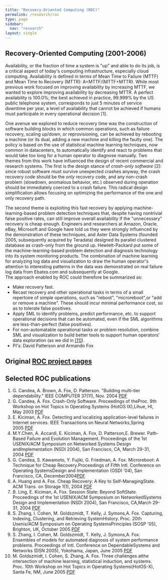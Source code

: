 ```yaml
---
title: "Recovery-Oriented Computing (ROC)"
permalink: /research/roc
type: page
sidebar:
  nav: "research"
layout: single
---
```


Recovery-Oriented Computing (2001-2006)
-----------------------------------------

Availability, or the fraction of time a system is "up" and able to do its job, is a critical aspect of today's computing infrastructure, especially cloud computing. Availability is defined in terms of Mean Time to Failure (MTTF) and Mean Time to Recovery (MTTR): A=MTTF/(MTTF+MTTR). While most previous work focused on improving availability by increasing MTTF, we wanted to explore improving availability by decreasing MTTR. A perfect availability is 100.0%; the best achieved in practice, 99.999% by the US public telephone system, corresponds to just 5 minutes of service downtime per year, a level of availability that cannot be achieved if humans must participate in every operational decision [1].

One avenue we explored to reduce recovery time was the construction of software building blocks in which common operations, such as failure recovery, scaling up/down, or reprovisioning, can be achieved by rebooting a machine (or its dual, adding a new machine and killing the faulty one). The policy is based on the use of statistical machine learning techniques, now common in datacenters, to automatically identify and react to problems that would take too long for a human operator to diagnose manually. Two themes from this work have influenced the design of recent commercial and research systems. The first is the design stance of *crash-only software* [2]: since robust software must survive unexpected crashes anyway, the crash recovery code should be the *only* recovery code, and any non-crash problem (slowdown, anomalous behavior, etc.) observed during operation should be immediately coerced to a crash failure. This radical design simplification allows focusing on optimizing the performance of the one and only recovery path.

The second theme is exploiting this fast recovery by applying machine-learning-based problem detection techniques that, despite having nontrivial false positive rates, can still improve overall availability if the "unnecessary" recovery is cheap enough. Engineers and researchers at Amazon, Oracle, eBay, Microsoft and Google have told us they were strongly influenced by the demonstration of these techniques, and Aster Data Systems (founded 2005, subsequently acquired by Teradata) designed its parallel clustered database as crash-only from the ground up. Hewlett-Packard put some of the machine-learning-based problem detection and diagnosis technology into its system monitoring products. The combination of machine learning for analyzing log data and visualization to draw the human operator's attention to interesting patterns in the data was demonstrated on real failure log data from Ebates.com and subsequently at Google.\
The approach enabled by ROC could therefore be summarized as:

-   Make recovery fast.
-   Recast recovery and other operational tasks in terms of a small repertoire of simple operations, such as "reboot", "microreboot",or "add or remove a machine". These should incur minimal performance cost, so as to tolerate false positives.
-   Apply SML to identify problems, predict performance, etc. to support operational decisions that can be automated, even if the SML algorithms are less-than-perfect (false positives).
-   For non-automatable operational tasks or problem resolution, combine SML and visualization to build better tools to support human operators' data exploration (as we did in [[11]](http://www.armandofox.com/geek/home/recovery-oriented-computing-roc/11)).
-   PI's: David Patterson and Armando Fox

Original [ROC project pages](http://roc.cs.berkeley.edu/)
---------------------------------------------------------

Selected ROC publications
-------------------------

1.  G. Candea, A. Brown, A. Fox, D. Patterson. "Building multi-tier dependability." IEEE COMPUTER 37(11), Nov. 2004 [PDF](http://www.armandofox.com/people/fox/static/pubs/pdf/n09.pdf)
2.  G. Candea, A. Fox. Crash-Only Software. Proceedings of theProc. 9th Workshop on Hot Topics in Operating Systems (HotOS IX),Lihue, HI, May 2003 [PDF](http://www.armandofox.com/people/fox/static/pubs/pdf/c22.pdf)
3.  E. Kiciman, A. Fox. Detecting and localizing application-level failures in Internet services. IEEE Transactions on Neural Networks,Spring 2005 [PDF](http://www.armandofox.com/people/fox/static/pubs/pdf/j05.pdf)
4.  M.Y.Chen, A. Accardi, E. Kiciman, A. Fox, D. Patterson,E. Brewer. Path-Based Failure and Evolution Management. Proceedings of the 1st USENIX/ACM Symposium on Networked Systems Design andImplementation (NSDI 2004), San Francisco, CA, March 29-31, 2004 [PDF](http://www.armandofox.com/people/fox/static/pubs/pdf/c23.pdf)
5.  G. Candea, S. Kawamoto, Y. Fujiki, G. Friedman, A. Fox. Microreboot: A Technique for Cheap Recovery.Proceedings of Fifth Intl. Conference on Operating SystemsDesign and Implementation (OSDI '04), San Francisco, CA, December2004[PDF](http://www.armandofox.com/people/fox/static/pubs/pdf/c26.pdf)
6.  A. Huang and A. Fox. Cheap Recovery: A Key to Self-ManagingState. ACM Trans. on Storage 1(1), 2004 [PDF](http://www.armandofox.com/people/fox/static/pubs/pdf/j04.pdf)
7.  B. Ling, E. Kiciman, A. Fox. Session State: Beyond SoftState. Proceedings of the 1st USENIX/ACM Symposium on NetworkedSystems Design and Implementation (NSDI 2004), San Francisco, CA,March 29-31, 2004 [PDF](http://www.armandofox.com/people/fox/static/pubs/pdf/c24.pdf)
8.  S. Zhang, I. Cohen, M. Goldszmidt, T. Kelly, J. Symons,A. Fox. Capturing, Indexing, Clustering, and Retrieving SystemHistory. Proc. 20th Usenix/ACM Symposium on Operating SystemsPrinciples (SOSP '05), Brighton, UK, October 2005 [PDF](http://www.armandofox.com/people/fox/static/pubs/pdf/c29.pdf)
9.  S. Zhang, I. Cohen, M. Goldszmidt, T. Kelly, J. Symons,A. Fox. Ensembles of models for automated diagnosis of system performance problems. Proceedings of Intl. Conference on DependableSystems and Networks (DSN 2005), Yokohama, Japan, June 2005 [PDF](http://www.armandofox.com/people/fox/static/pubs/pdf/c28.pdf)
10. M. Goldszmidt, I. Cohen, S. Zhang, A. Fox. Three challenges atthe intersection of machine learning, statistical induction, and systems. Proc. 10th Workshop on Hot Topics in Operating Systems(HotOS-X), Santa Fe, NM, June 2005 [PDF](http://www.armandofox.com/people/fox/static/pubs/pdf/c30.pdf)

